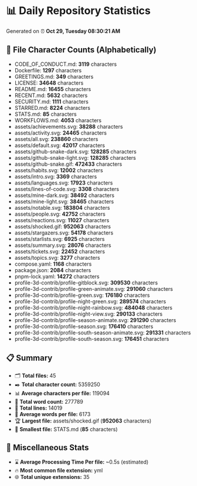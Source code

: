 # 📊 Daily Repository Statistics
Generated on ⏰ **Oct 29, Tuesday 08:30:21 AM**

## 📂 File Character Counts (Alphabetically)
- CODE_OF_CONDUCT.md: **3119** characters
- Dockerfile: **1297** characters
- GREETINGS.md: **349** characters
- LICENSE: **34648** characters
- README.md: **16455** characters
- RECENT.md: **5632** characters
- SECURITY.md: **1111** characters
- STARRED.md: **8224** characters
- STATS.md: **85** characters
- WORKFLOWS.md: **4053** characters
- assets/achievements.svg: **38288** characters
- assets/activity.svg: **24465** characters
- assets/all.svg: **238860** characters
- assets/default.svg: **42017** characters
- assets/github-snake-dark.svg: **128285** characters
- assets/github-snake-light.svg: **128285** characters
- assets/github-snake.gif: **472433** characters
- assets/habits.svg: **12002** characters
- assets/intro.svg: **3369** characters
- assets/languages.svg: **17923** characters
- assets/lines-of-code.svg: **3308** characters
- assets/mine-dark.svg: **38492** characters
- assets/mine-light.svg: **38465** characters
- assets/notable.svg: **183804** characters
- assets/people.svg: **42752** characters
- assets/reactions.svg: **11027** characters
- assets/shocked.gif: **952063** characters
- assets/stargazers.svg: **54178** characters
- assets/starlists.svg: **6925** characters
- assets/summary.svg: **28076** characters
- assets/tickets.svg: **22452** characters
- assets/topics.svg: **3277** characters
- compose.yaml: **1168** characters
- package.json: **2084** characters
- pnpm-lock.yaml: **14272** characters
- profile-3d-contrib/profile-gitblock.svg: **309530** characters
- profile-3d-contrib/profile-green-animate.svg: **291060** characters
- profile-3d-contrib/profile-green.svg: **176180** characters
- profile-3d-contrib/profile-night-green.svg: **289574** characters
- profile-3d-contrib/profile-night-rainbow.svg: **484048** characters
- profile-3d-contrib/profile-night-view.svg: **290133** characters
- profile-3d-contrib/profile-season-animate.svg: **291290** characters
- profile-3d-contrib/profile-season.svg: **176410** characters
- profile-3d-contrib/profile-south-season-animate.svg: **291331** characters
- profile-3d-contrib/profile-south-season.svg: **176451** characters

## 📋 Summary
- 🗂️ **Total files:** 45
- ✒️ **Total character count:** 5359250
- 📊 **Average characters per file:** 119094
- 📝 **Total word count:** 277789
- 🧾 **Total lines:** 14019
- 📐 **Average words per file:** 6173
- 🏆 **Largest file:** assets/shocked.gif (**952063** characters)
- 🥉 **Smallest file:** STATS.md (**85** characters)

## 🌟 Miscellaneous Stats
- ⌛ **Average Processing Time Per file:** ~0.5s (estimated)
- 🔥 **Most common file extension:** yml
- 🌐 **Total unique extensions:** 35
